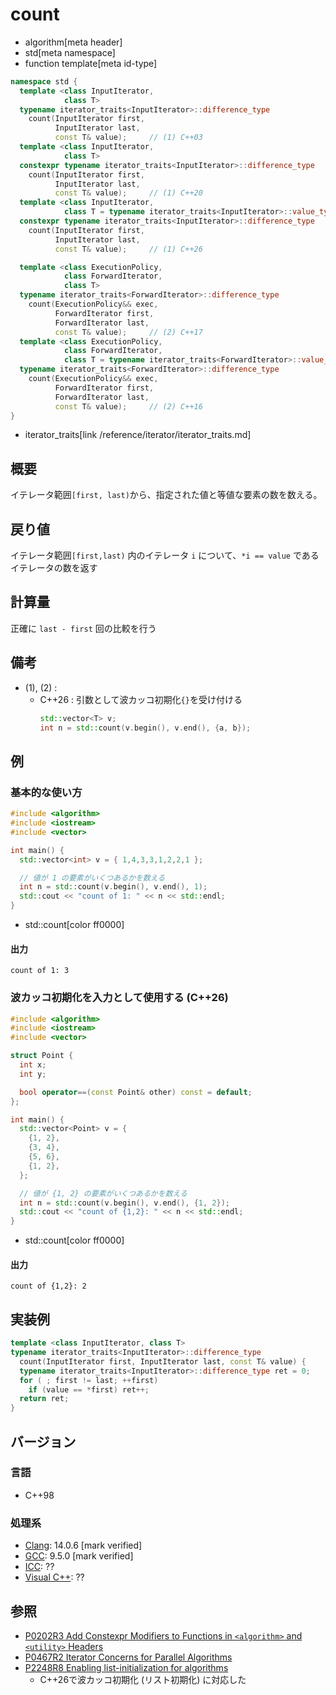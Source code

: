 # count
* algorithm[meta header]
* std[meta namespace]
* function template[meta id-type]

```cpp
namespace std {
  template <class InputIterator,
            class T>
  typename iterator_traits<InputIterator>::difference_type
    count(InputIterator first,
          InputIterator last,
          const T& value);     // (1) C++03
  template <class InputIterator,
            class T>
  constexpr typename iterator_traits<InputIterator>::difference_type
    count(InputIterator first,
          InputIterator last,
          const T& value);     // (1) C++20
  template <class InputIterator,
            class T = typename iterator_traits<InputIterator>::value_type>
  constexpr typename iterator_traits<InputIterator>::difference_type
    count(InputIterator first,
          InputIterator last,
          const T& value);     // (1) C++26

  template <class ExecutionPolicy,
            class ForwardIterator,
            class T>
  typename iterator_traits<ForwardIterator>::difference_type
    count(ExecutionPolicy&& exec,
          ForwardIterator first,
          ForwardIterator last,
          const T& value);     // (2) C++17
  template <class ExecutionPolicy,
            class ForwardIterator,
            class T = typename iterator_traits<ForwardIterator>::value_type>
  typename iterator_traits<ForwardIterator>::difference_type
    count(ExecutionPolicy&& exec,
          ForwardIterator first,
          ForwardIterator last,
          const T& value);     // (2) C++16
}
```
* iterator_traits[link /reference/iterator/iterator_traits.md]

## 概要
イテレータ範囲`[first, last)`から、指定された値と等値な要素の数を数える。


## 戻り値
イテレータ範囲`[first,last)` 内のイテレータ `i` について、`*i == value` であるイテレータの数を返す


## 計算量
正確に `last - first` 回の比較を行う


## 備考
- (1), (2) :
    - C++26 : 引数として波カッコ初期化`{}`を受け付ける
        ```cpp
        std::vector<T> v;
        int n = std::count(v.begin(), v.end(), {a, b});
        ```

## 例
### 基本的な使い方
```cpp example
#include <algorithm>
#include <iostream>
#include <vector>

int main() {
  std::vector<int> v = { 1,4,3,3,1,2,2,1 };

  // 値が 1 の要素がいくつあるかを数える
  int n = std::count(v.begin(), v.end(), 1);
  std::cout << "count of 1: " << n << std::endl;
}
```
* std::count[color ff0000]

#### 出力
```
count of 1: 3
```

### 波カッコ初期化を入力として使用する (C++26)
```cpp example
#include <algorithm>
#include <iostream>
#include <vector>

struct Point {
  int x;
  int y;

  bool operator==(const Point& other) const = default;
};

int main() {
  std::vector<Point> v = {
    {1, 2},
    {3, 4},
    {5, 6},
    {1, 2},
  };

  // 値が {1, 2} の要素がいくつあるかを数える
  int n = std::count(v.begin(), v.end(), {1, 2});
  std::cout << "count of {1,2}: " << n << std::endl;
}
```
* std::count[color ff0000]

#### 出力
```
count of {1,2}: 2
```


## 実装例
```cpp
template <class InputIterator, class T>
typename iterator_traits<InputIterator>::difference_type
  count(InputIterator first, InputIterator last, const T& value) {
  typename iterator_traits<InputIterator>::difference_type ret = 0;
  for ( ; first != last; ++first)
    if (value == *first) ret++;
  return ret;
}
```

## バージョン
### 言語
- C++98

### 処理系
- [Clang](/implementation.md#clang): 14.0.6 [mark verified]
- [GCC](/implementation.md#gcc): 9.5.0 [mark verified]
- [ICC](/implementation.md#icc): ??
- [Visual C++](/implementation.md#visual_cpp): ??

## 参照
- [P0202R3 Add Constexpr Modifiers to Functions in `<algorithm>` and `<utility>` Headers](http://www.open-std.org/jtc1/sc22/wg21/docs/papers/2017/p0202r3.html)
- [P0467R2 Iterator Concerns for Parallel Algorithms](http://www.open-std.org/jtc1/sc22/wg21/docs/papers/2017/p0467r2.html)
- [P2248R8 Enabling list-initialization for algorithms](https://open-std.org/jtc1/sc22/wg21/docs/papers/2024/p2248r8.html)
    - C++26で波カッコ初期化 (リスト初期化) に対応した
